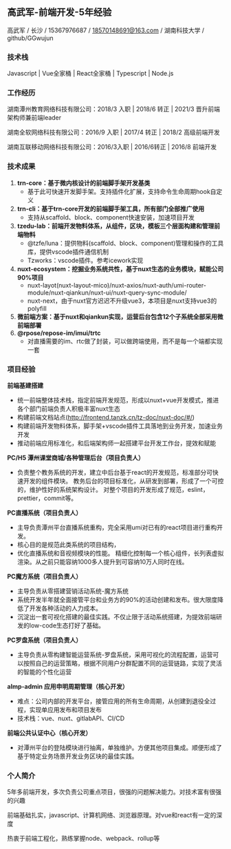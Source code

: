 ## 高武军-前端开发-5年经验

高武军 / 长沙 / 15367976687 / 18570148691@163.com / 湖南科技大学 / github/GGwujun

### 技术栈

Javascript | Vue全家桶 | React全家桶 | Typescript | Node.js

### 工作经历

湖南潭州教育网络科技有限公司：2018/3 入职 | 2018/6 转正 | 2021/3 晋升前端架构师兼前端leader

湖南全软网络科技有限公司：2016/9 入职 | 2017/4 转正 | 2018/2 高级前端开发

湖南互联移动网络科技有限公司：2016/3入职 | 2016/6转正 | 2016/8 前端开发

### 技术成果

1. **trn-core：基于微内核设计的前端脚手架开发基类**
   - 基于此可快速开发脚手架。支持插件化扩展，支持命令生命周期hook自定义
2. **trn-cli：基于trn-core开发的前端脚手架工具，所有部门全部推广使用**
   - 支持从scaffold、block、component快速安装，加速项目开发
3. **tzedu-lab：前端开发物料体系，从组件，区块，模板三个层面构建和管理前端物料**
   - @tzfe/luna：提供物料(scaffold、block、component)管理和操作的工具库，提供vscode插件通信机制
   - Tzworks：vscode插件。参考icework实现
4. **nuxt-ecosystem：挖掘业务系统共性，基于nuxt生态的业务模块，赋能公司90%项目**
   - nuxt-layot(nuxt-layout-mico)/nuxt-axios/nuxt-auth/umi-router-module/nuxt-qiankun/nuxt-ui/nuxt-query-sync-module/
   - nuxt-next，由于nuxt官方迟迟不升级vue3，本项目是nuxt支持vue3的polyfill
5. **微前端方案：基于nuxt和qiankun实现，运营后台包含12个子系统全部采用微前端部署**
6. **@rpose/repose-im/imui/trtc**
   - 对直播需要的im、rtc做了封装，可以做跨端使用，而不是每一个端都实现一套

### 项目经验

**前端基建搭建**

- 统一前端整体技术栈，指定前端开发规范，形成以nuxt+vue开发模式，推进各个部门前端负责人积极丰富nuxt生态
- 构建前端文档站点(http://frontend.tanzk.cn/tz-doc/nuxt-doc/#/)
- 构建前端开发物料体系，脚手架+vscode插件工具落地到业务开发，加速业务开发
- 推动前端应用标准化，和后端架构师一起搭建平台开发工作台，提效和赋能

**PC/H5 潭州课堂商城/各种管理后台（项目负责人）**

- 负责整个教务系统的开发，建立中后台基于react的开发规范，标准部分可快速开发的组件模块。 教务后台的项目标准化，从研发到部署，形成了一个可控的，维护性好的系统架构设计。 对整个项目的开发形成了规范，eslint，prettier，commit等。

**PC直播系统（项目负责人）**

- 主导负责潭州平台直播系统重构，完全采用umi对已有的react项目进行重构开发。
- 核心目的是规范此类系统的项目结构，
- 优化直播系统和音视频模块的性能。 精细化控制每一个核心组件，长列表虚拟渲染。从之前只能容纳1000多人提升到可容纳10万人同时在线。

**PC魔方系统（项目负责人）**

- 主导负责从零搭建营销活动系统-魔方系统
- 系统开发半年就全面接管平台和业务方的90%的活动创建和发布。很大限度降低了开发各种活动的人力成本。
- 沉淀出一套可视化搭建的最佳实践。不仅止限于活动系统搭建，为提效前端研发的low-code生态打好了基础。

**PC罗盘系统（项目负责人）**

- 主导负责从零构建智能运营系统-罗盘系统，采用可视化的流程配置，运营可以按照自己的运营策略，根据不同用户分群配置不同的运营链路，实现了灵活的智能的个性化运营

**almp-admin 应用申明周期管理（核心开发）**                                                  

- 难点：公司内部的开发平台，接管应用的所有生命周期，从创建到退役全过程，实现单应用发布和项目发布
- 技术栈：vue、nuxt、gitlabAPI、CI/CD

**前端公共认证中心（核心开发）**

- 对潭州平台的登陆模块进行抽离，单独维护。方便其他项目集成。顺便形成了基于特定业务场景开发业务区块的最佳实践。

### 个人简介

5年多前端开发，多次负责公司重点项目，很强的问题解决能力。对技术富有很强的兴趣

前端基础扎实，javascript、计算机网络、浏览器原理。对vue和react有一定的深度

热衷于前端工程化，熟练掌握node、webpack、rollup等